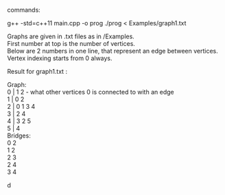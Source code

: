 commands:

g++ -std=c++11 main.cpp -o prog
./prog < Examples/graph1.txt

Graphs are given in .txt files as in /Examples.  
First number at top is the number of vertices.  
Below are 2 numbers in one line, that represent an edge between vertices.  
Vertex indexing starts from 0 always.  

Result for graph1.txt :  

Graph:  
0 | 1 2         - what other vertices 0 is connected to with an edge  
1 | 0 2  
2 | 0 1 3 4  
3 | 2 4  
4 | 3 2 5  
5 | 4  
Bridges:          
0 2  
1 2  
2 3  
2 4  
3 4  
  
d
